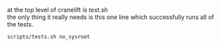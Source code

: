 
at the top level of cranelift is *test.sh*   
the only thing it really needs is this one line which successfully runs all of the tests.

```
scripts/tests.sh no_sysroot
```
